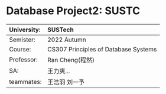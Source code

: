 # Database Project2: SUSTC
|University:|SUSTech|
|:----------|:------|
|Semister:  |2022 Autumn|  
|Course:|CS307 Principles of Database Systems|
|Professor:|Ran Cheng(程然)|
|SA:|王力爽...|
|teammates:|王浩羽 刘一予|
